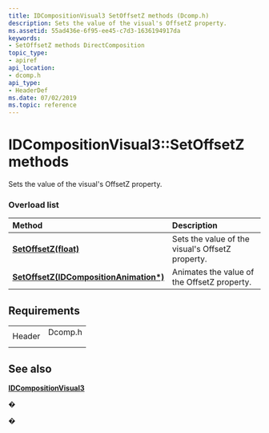 ```yaml
---
title: IDCompositionVisual3 SetOffsetZ methods (Dcomp.h)
description: Sets the value of the visual's OffsetZ property.
ms.assetid: 55ad436e-6f95-ee45-c7d3-1636194917da
keywords:
- SetOffsetZ methods DirectComposition
topic_type:
- apiref
api_location:
- dcomp.h
api_type:
- HeaderDef
ms.date: 07/02/2019
ms.topic: reference
---
```


# IDCompositionVisual3::SetOffsetZ methods

Sets the value of the visual's OffsetZ property.

### Overload list



| Method                                                                            | Description                                                 |
|:----------------------------------------------------------------------------------|:------------------------------------------------------------|
| [**SetOffsetZ(float)**](https://msdn.microsoft.com/library/Mt589905(v=VS.85).aspx)                      | Sets the value of the visual's OffsetZ property.<br/> |
| [**SetOffsetZ(IDCompositionAnimation\*)**](https://msdn.microsoft.com/library/Mt589906(v=VS.85).aspx) | Animates the value of the OffsetZ property.<br/>      |



## Requirements



|                   |                                                                                    |
|-------------------|------------------------------------------------------------------------------------|
| Header<br/> | <dl> <dt>Dcomp.h</dt> </dl> |



## See also

<dl> <dt>

[**IDCompositionVisual3**](https://msdn.microsoft.com/library/Dn904490(v=VS.85).aspx)
</dt> </dl>

�

�





